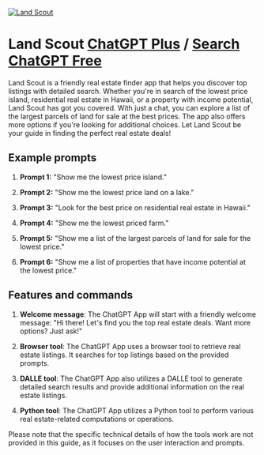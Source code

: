 
[![Land Scout](https://files.oaiusercontent.com/file-CJZ5RHYDk18Pce0N67mrQxtq?se=2123-10-18T05%3A52%3A20Z&sp=r&sv=2021-08-06&sr=b&rscc=max-age%3D31536000%2C%20immutable&rscd=attachment%3B%20filename%3Db48d7c6d-8c94-4b58-964f-315a8b2da29e.png&sig=bHzddEo6cI3EMbQ2F7VH%2B4pWCfQ0zYoU7EQ9FCMmhiY%3D)](https://chat.openai.com/g/g-Gt80zCprS-land-scout)

# Land Scout [ChatGPT Plus](https://chat.openai.com/g/g-Gt80zCprS-land-scout) / [Search ChatGPT Free](https://gptcall.net/index.html#/?search=Land%20Scout)

Land Scout is a friendly real estate finder app that helps you discover top listings with detailed search. Whether you're in search of the lowest price island, residential real estate in Hawaii, or a property with income potential, Land Scout has got you covered. With just a chat, you can explore a list of the largest parcels of land for sale at the best prices. The app also offers more options if you're looking for additional choices. Let Land Scout be your guide in finding the perfect real estate deals!

## Example prompts

1. **Prompt 1:** "Show me the lowest price island."

2. **Prompt 2:** "Show me the lowest price land on a lake."

3. **Prompt 3:** "Look for the best price on residential real estate in Hawaii."

4. **Prompt 4:** "Show me the lowest priced farm."

5. **Prompt 5:** "Show me a list of the largest parcels of land for sale for the lowest price."

6. **Prompt 6:** "Show me a list of properties that have income potential at the lowest price."

## Features and commands

1. **Welcome message**: The ChatGPT App will start with a friendly welcome message: "Hi there! Let's find you the top real estate deals. Want more options? Just ask!"

2. **Browser tool**: The ChatGPT App uses a browser tool to retrieve real estate listings. It searches for top listings based on the provided prompts.

3. **DALLE tool**: The ChatGPT App also utilizes a DALLE tool to generate detailed search results and provide additional information on the real estate listings.

4. **Python tool**: The ChatGPT App utilizes a Python tool to perform various real estate-related computations or operations.

Please note that the specific technical details of how the tools work are not provided in this guide, as it focuses on the user interaction and prompts.


